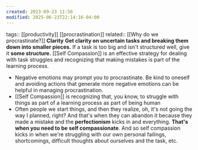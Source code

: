```yaml
---
created: 2023-09-23 11:58
modified: 2025-06-23T22:14:16-04:00
---
```

tags:: [[productivity]] [[procrastination]]
related:: [[Why do we procrastinate?]]
**Clarity**
	**Get clarity on uncertain tasks and breaking them down into smaller pieces.**
	If a task is too big and isn't structured well, give it **some structure.**
[[Self Compassion]] is an effective strategy for dealing with task struggles and recognizing that making mistakes is part of the learning process.
- Negative emotions may prompt you to procrastinate. Be kind to oneself and avoiding actions that generate more negative emotions can be helpful in managing procrastination.
- [[Self Compassion]] is recognizing that, you know, to struggle with things as part of a learning process as part of being human
- Often people we start things, and then they realize, oh, it's not going the way I planned, right? And that's when they can abandon it because they made a mistake and the **perfectionism** kicks in and everything. **That's when you need to be self compassionate**. And so self compassion kicks in when we're struggling with our own personal failings, shortcomings, difficult thoughts about ourselves and the task, etc.
